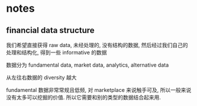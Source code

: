 # notes

## financial data structure

我们希望直接获得 raw data, 未经处理的, 没有结构的数据, 然后经过我们自己的处理和结构化, 得到一些 informative 的数据

数据分为 fundamental data, market data, analytics, alternative data

从左往右数据的 diversity 越大

fundamental 数据非常常规且低频, 对 marketplace 来说触手可及, 所以一般来说没有太多可以挖掘的价值. 所以它需要和别的类型的数据结合起来用.
